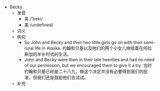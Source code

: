 - Becky
  - 发音
    - 英 /'beki/
    - 美 /undefined/
  - 词义
  - 例句
    - So John and Becky and their two little girls go on with their semi-rural life in Alaska. 约翰和贝基以及他们的两个小女儿继续着在阿拉斯加的半乡村式的生活。
    - John and Becky were then in their late twenties and had no need of our permission, but we encouraged them to give it a try. 当时约翰和贝基已经是二十八九，做这个决定并没有必要得到我们的批准，但我们还是鼓励他们去试试。
  - 补充